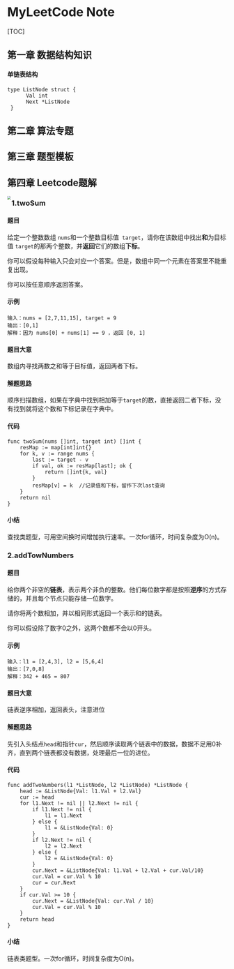 # MyLeetCode Note

[TOC]

## 第一章	数据结构知识

#### 单链表结构

```
type ListNode struct {
      Val int
      Next *ListNode
 }
```

## 第二章	算法专题

## 第三章	题型模板

## 第四章	Leetcode题解

<img src="https://img2.baidu.com/it/u=2643091948,2534409172&fm=253&fmt=auto&app=138&f=JPG?w=952&h=500" style="zoom:50%" align="left">

### 1.twoSum

#### 题目

给定一个整数数组 `nums`和一个整数目标值` target`，请你在该数组中找出**和**为目标值 `target`的那两个整数，并**返回**它们的数组**下标**。

你可以假设每种输入只会对应一个答案。但是，数组中同一个元素在答案里不能重复出现。

你可以按任意顺序返回答案。

#### 示例

```
输入：nums = [2,7,11,15], target = 9
输出：[0,1]
解释：因为 nums[0] + nums[1] == 9 ，返回 [0, 1]
```

#### 题目大意

数组内寻找两数之和等于目标值，返回两者下标。

#### 解题思路

顺序扫描数组，如果在字典中找到相加等于`target`的数，直接返回二者下标，没有找到就将这个数和下标记录在字典中。

#### 代码

```
func twoSum(nums []int, target int) []int {
	resMap := map[int]int{}
	for k, v := range nums {
		last := target - v
		if val, ok := resMap[last]; ok {
			return []int{k, val}
		}
		resMap[v] = k  //记录值和下标，留作下次last查询
	}
	return nil
}
```

#### 小结

查找类题型，可用空间换时间增加执行速率。一次for循环，时间复杂度为O(n)。

### 2.addTowNumbers

#### 题目

给你两个非空的**链表**，表示两个非负的整数。他们每位数字都是按照**逆序**的方式存储的，并且每个节点只能存储一位数字。

请你将两个数相加，并以相同形式返回一个表示和的链表。

你可以假设除了数字0之外，这两个数都不会以0开头。

#### 示例

```
输入：l1 = [2,4,3], l2 = [5,6,4]
输出：[7,0,8]
解释：342 + 465 = 807
```

#### 题目大意

链表逆序相加，返回表头，注意进位

#### 解题思路

先引入头结点`head`和指针`cur`，然后顺序读取两个链表中的数据，数据不足用0补齐，直到两个链表都没有数据，处理最后一位的进位。

#### 代码

```
func addTwoNumbers(l1 *ListNode, l2 *ListNode) *ListNode {
	head := &ListNode{Val: l1.Val + l2.Val}
	cur := head
	for l1.Next != nil || l2.Next != nil {
		if l1.Next != nil {
			l1 = l1.Next
		} else {
			l1 = &ListNode{Val: 0}
		}
		if l2.Next != nil {
			l2 = l2.Next
		} else {
			l2 = &ListNode{Val: 0}
		}
		cur.Next = &ListNode{Val: l1.Val + l2.Val + cur.Val/10}
		cur.Val = cur.Val % 10
		cur = cur.Next
	}
	if cur.Val >= 10 {
		cur.Next = &ListNode{Val: cur.Val / 10}
		cur.Val = cur.Val % 10
	}
	return head
}
```

#### 小结

链表类题型。一次for循环，时间复杂度为O(n)。